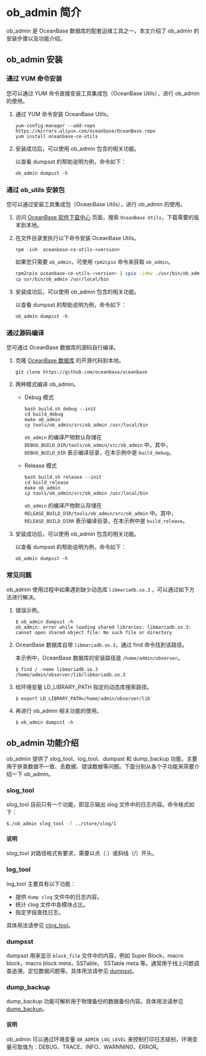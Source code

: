 # ob_admin 简介

ob_admin 是 OceanBase 数据库的配套运维工具之一，本文介绍了 ob_admin 的安装步骤以及功能介绍。

## ob_admin 安装

### 通过 YUM 命令安装

您可以通过 YUM 命令直接安装工具集成包（OceanBase Utils），进行 ob_admin 的使用。

1. 通过 YUM 命令安装 OceanBase Utils。

    ```shell
    yum-config-manager --add-repo https://mirrors.aliyun.com/oceanbase/OceanBase.repo
    yum install oceanbase-ce-utils
    ```

2. 安装成功后，可以使用 ob_admin 包含的相关功能。

   以查看 dumpsst 的帮助说明为例，命令如下：

   ```shell
   ob_admin dumpsst -h
   ```

### 通过 ob_utils 安装包

您可以通过安装工具集成包（OceanBase Utils），进行 ob_admin 的使用。

1. 访问 [OceanBase 软件下载中心](https://www.oceanbase.com/softwarecenter) 页面，搜索 `OceanBase Utils`，下载需要的版本到本地。

2. 在文件目录里执行以下命令安装 OceanBase Utils。

   ```shell
   rpm -ivh  oceanbase-ce-utils-<version>
   ```

   如果您只需要 `ob_admin`，可使用 `rpm2cpio` 命令来获取 `ob_admin`。

   ```bash
   rpm2cpio oceanbase-ce-utils-<version> | cpio -idmv ./usr/bin/ob_admin
   cp usr/bin/ob_admin /usr/local/bin
   ```

3. 安装成功后，可以使用 ob_admin 包含的相关功能。

   以查看 dumpsst 的帮助说明为例，命令如下：

   ```shell
   ob_admin dumpsst -h
   ```

### 通过源码编译

您可通过 OceanBase 数据库的源码自行编译。

1. 克隆 [OceanBase 数据库](https://github.com/oceanbase/oceanbase) 的开源代码到本地。

    ```shell
    git clone https://github.com/oceanbase/oceanbase
    ```


2. 两种模式编译 ob_admin。

    * Debug 模式

      ```shell
      bash build.sh debug --init
      cd build_debug
      make ob_admin
      cp tools/ob_admin/src/ob_admin /usr/local/bin
      ```

      `ob_admin` 的编译产物默认存储在 `DEBUG_BUILD_DIR/tools/ob_admin/src/ob_admin` 中。其中，`DEBUG_BUILD_DIR` 表示编译目录，在本示例中是 `build_debug`。

    * Release 模式

      ```shell
      bash build.sh release --init
      cd build_release
      make ob_admin
      cp tools/ob_admin/src/ob_admin /usr/local/bin
      ```

      `ob_admin` 的编译产物默认存储在 `RELEASE_BUILD_DIR/tools/ob_admin/src/ob_admin` 中。其中，`RELEASE_BUILD_DIRR` 表示编译目录，在本示例中是 `build_release`。

3. 安装成功后，可以使用 ob_admin 包含的相关功能。

   以查看 dumpsst 的帮助说明为例，命令如下：

   ```shell
   ob_admin dumpsst -h
   ```

### 常见问题

ob_admin 使用过程中如果遇到缺少动态库 `libmariadb.so.3` ，可以通过如下方法进行解决。

1. 错误示例。

    ```shell
    $ ob_admin dumpsst -h
    ob_admin: error while loading shared libraries: libmariadb.so.3: cannot open shared object file: No such file or directory
    ```

2. OceanBase 数据库自带 `libmariadb.so.3`，通过 find 命令找到该路径。

   本示例中，OceanBase 数据库的安装路径是 `/home/admin/observer`。

    ```shell
    $ find / -name libmariadb.so.3
    /home/admin/observer/lib/libmariadb.so.3
    ```

3. 给环境变量 LD_LIBRARY_PATH 指定的动态库搜索路径。

    ```shell
    $ export LD_LIBRARY_PATH=/home/admin/observer/lib
    ```

4. 再进行 ob_admin 相关功能的使用。

    ```shell
    $ ob_admin dumpsst -h
    ```

## ob_admin 功能介绍

ob_admin 提供了 slog_tool、log_tool、dumpsst 和 dump_backup 功能，主要用于排查数据不一致、丢数据、错误数据等问题。下面分别从各个子功能来简要介绍一下 ob_admin。

### slog_tool

slog_tool 目前只有一个功能，即显示输出 slog 文件中的日志内容。命令格式如下：

```bash
$./ob_admin slog_tool -f ../store/slog/1
```

  <main id="notice" type='explain'>
    <h4>说明</h4>
    <p>slog_tool 对路径格式有要求，需要以点（.）或斜线（/）开头。</p>
  </main>

### log_tool

log_tool 主要具有以下功能：

* 提供 `dump clog` 文件中的日志内容。
* 统计 clog 文件中各模块占比。
* 指定字段查找日志。

具体用法请参见 [clog_tool](3.clog/3.clog-tool.md)。

### dumpsst

dumpsst 用来显示 `block_file` 文件中的内容，例如 Super Block，macro block，macro block meta，SSTable， SSTable meta 等。通常用于线上问题调查追溯，定位数据问题等。具体用法请参见 [dumpsst](5.dumpsst.md)。

### dump_backup

dump_backup 功能可解析用于物理备份的数据备份内容。具体用法请参见 [dump_backup](6.dump-backup.md)。

  <main id="notice" type='explain'>
    <h4>说明</h4>
    <p>ob_admin 可以通过环境变量 <code>OB_ADMIN_LOG_LEVEL</code> 来控制打印日志级别，环境变量可取值为：DEBUG、TRACE、INFO、WARNNING、ERROR。</p>
  </main>
